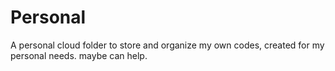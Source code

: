 # Personal
A personal cloud folder to store and organize my own codes, created for my personal needs. maybe can help.
